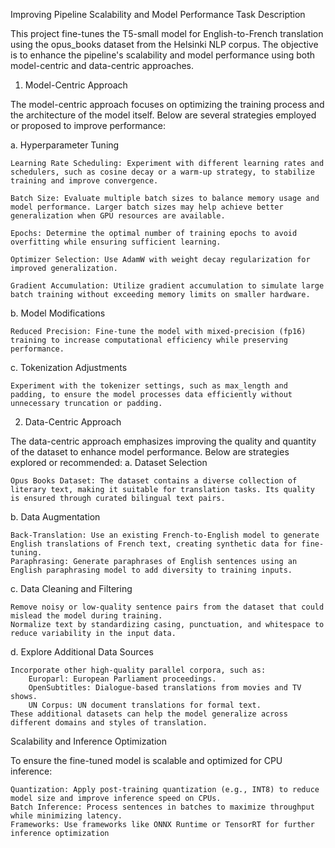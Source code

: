 Improving Pipeline Scalability and Model Performance
Task Description

This project fine-tunes the T5-small model for English-to-French translation using the opus_books dataset from the Helsinki NLP corpus. The objective is to enhance the pipeline's scalability and model performance using both model-centric and data-centric approaches.


1. Model-Centric Approach

The model-centric approach focuses on optimizing the training process and the architecture of the model itself. Below are several strategies employed or proposed to improve performance:

a. Hyperparameter Tuning

    Learning Rate Scheduling: Experiment with different learning rates and schedulers, such as cosine decay or a warm-up strategy, to stabilize training and improve convergence.
    
    Batch Size: Evaluate multiple batch sizes to balance memory usage and model performance. Larger batch sizes may help achieve better generalization when GPU resources are available.
    
    Epochs: Determine the optimal number of training epochs to avoid overfitting while ensuring sufficient learning.
    
    Optimizer Selection: Use AdamW with weight decay regularization for improved generalization.
    
    Gradient Accumulation: Utilize gradient accumulation to simulate large batch training without exceeding memory limits on smaller hardware.

b. Model Modifications

    Reduced Precision: Fine-tune the model with mixed-precision (fp16) training to increase computational efficiency while preserving performance.


c. Tokenization Adjustments

    Experiment with the tokenizer settings, such as max_length and padding, to ensure the model processes data efficiently without unnecessary truncation or padding.

2. Data-Centric Approach

The data-centric approach emphasizes improving the quality and quantity of the dataset to enhance model performance. Below are strategies explored or recommended:
a. Dataset Selection

    Opus Books Dataset: The dataset contains a diverse collection of literary text, making it suitable for translation tasks. Its quality is ensured through curated bilingual text pairs.

b. Data Augmentation

    Back-Translation: Use an existing French-to-English model to generate English translations of French text, creating synthetic data for fine-tuning.
    Paraphrasing: Generate paraphrases of English sentences using an English paraphrasing model to add diversity to training inputs.

c. Data Cleaning and Filtering

    Remove noisy or low-quality sentence pairs from the dataset that could mislead the model during training.
    Normalize text by standardizing casing, punctuation, and whitespace to reduce variability in the input data.

d. Explore Additional Data Sources

    Incorporate other high-quality parallel corpora, such as:
        Europarl: European Parliament proceedings.
        OpenSubtitles: Dialogue-based translations from movies and TV shows.
        UN Corpus: UN document translations for formal text.
    These additional datasets can help the model generalize across different domains and styles of translation.

Scalability and Inference Optimization

To ensure the fine-tuned model is scalable and optimized for CPU inference:

    Quantization: Apply post-training quantization (e.g., INT8) to reduce model size and improve inference speed on CPUs.
    Batch Inference: Process sentences in batches to maximize throughput while minimizing latency.
    Frameworks: Use frameworks like ONNX Runtime or TensorRT for further inference optimization
